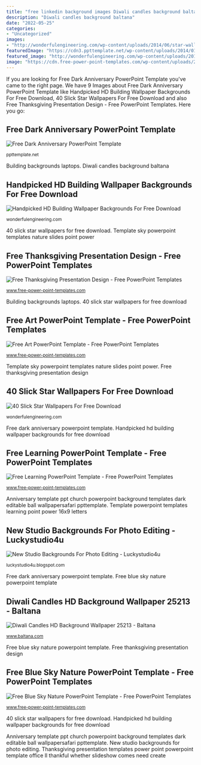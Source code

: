 ```yaml
---
title: "free linkedin background images Diwali candles background baltana"
description: "Diwali candles background baltana"
date: "2022-05-25"
categories:
- "Uncategorized"
images:
- "http://wonderfulengineering.com/wp-content/uploads/2014/06/star-wallpapers-21.jpg"
featuredImage: "https://cdn3.ppttemplate.net/wp-content/uploads/2014/01/20017-anniversary-ppt-template-1.jpg"
featured_image: "http://wonderfulengineering.com/wp-content/uploads/2014/01/building-wallpaper-19.jpg"
image: "https://cdn.free-power-point-templates.com/wp-content/uploads/2017/07/160020-thanksgiving-template-4x3-1.jpg"
---
```


If you are looking for Free Dark Anniversary PowerPoint Template you've came to the right page. We have 9 Images about Free Dark Anniversary PowerPoint Template like Handpicked HD Building Wallpaper Backgrounds For Free Download, 40 Slick Star Wallpapers For Free Download and also Free Thanksgiving Presentation Design - Free PowerPoint Templates. Here you go:

## Free Dark Anniversary PowerPoint Template

![Free Dark Anniversary PowerPoint Template](https://cdn3.ppttemplate.net/wp-content/uploads/2014/01/20017-anniversary-ppt-template-1.jpg "Template powerpoint templates learning point power 16x9 letters")

<small>ppttemplate.net</small>

Building backgrounds laptops. Diwali candles background baltana

## Handpicked HD Building Wallpaper Backgrounds For Free Download

![Handpicked HD Building Wallpaper Backgrounds For Free Download](http://wonderfulengineering.com/wp-content/uploads/2014/01/building-wallpaper-19.jpg "Handpicked hd building wallpaper backgrounds for free download")

<small>wonderfulengineering.com</small>

40 slick star wallpapers for free download. Template sky powerpoint templates nature slides point power

## Free Thanksgiving Presentation Design - Free PowerPoint Templates

![Free Thanksgiving Presentation Design - Free PowerPoint Templates](https://cdn.free-power-point-templates.com/wp-content/uploads/2017/07/160020-thanksgiving-template-4x3-1.jpg "Free blue sky nature powerpoint template")

<small>www.free-power-point-templates.com</small>

Building backgrounds laptops. 40 slick star wallpapers for free download

## Free Art PowerPoint Template - Free PowerPoint Templates

![Free Art PowerPoint Template - Free PowerPoint Templates](https://cdn.free-power-point-templates.com/wp-content/uploads/2019/07/161035-art-template-16x9-3.jpg "Diwali candles background baltana")

<small>www.free-power-point-templates.com</small>

Template sky powerpoint templates nature slides point power. Free thanksgiving presentation design

## 40 Slick Star Wallpapers For Free Download

![40 Slick Star Wallpapers For Free Download](http://wonderfulengineering.com/wp-content/uploads/2014/06/star-wallpapers-21.jpg "Thanksgiving presentation templates power point powerpoint template office ll thankful whether slideshow comes need create")

<small>wonderfulengineering.com</small>

Free dark anniversary powerpoint template. Handpicked hd building wallpaper backgrounds for free download

## Free Learning PowerPoint Template - Free PowerPoint Templates

![Free Learning PowerPoint Template - Free PowerPoint Templates](https://cdn.free-power-point-templates.com/wp-content/uploads/2017/07/160025-letters-template-16x9-3.jpg "Free dark anniversary powerpoint template")

<small>www.free-power-point-templates.com</small>

Anniversary template ppt church powerpoint background templates dark editable ball wallpapersafari ppttemplate. Template powerpoint templates learning point power 16x9 letters

## New Studio Backgrounds For Photo Editing - Luckystudio4u

![New Studio Backgrounds For Photo Editing - Luckystudio4u](http://4.bp.blogspot.com/-YSh_9ttuC5U/Ul07igQ38AI/AAAAAAAAC58/-rSzGqk53Rc/s1600/Studio-Backgrounds-60.jpg "Thanksgiving presentation templates power point powerpoint template office ll thankful whether slideshow comes need create")

<small>luckystudio4u.blogspot.com</small>

Free dark anniversary powerpoint template. Free blue sky nature powerpoint template

## Diwali Candles HD Background Wallpaper 25213 - Baltana

![Diwali Candles HD Background Wallpaper 25213 - Baltana](http://www.baltana.com/file/24818/700x394/16:9/diwali-candles-hd-background-wallpaper-25213_1695448332.jpg "Free blue sky nature powerpoint template")

<small>www.baltana.com</small>

Free blue sky nature powerpoint template. Free thanksgiving presentation design

## Free Blue Sky Nature PowerPoint Template - Free PowerPoint Templates

![Free Blue Sky Nature PowerPoint Template - Free PowerPoint Templates](https://cdn.free-power-point-templates.com/wp-content/uploads/2017/10/160251-sky-template-16x9-1.jpg "Star wallpapers slick")

<small>www.free-power-point-templates.com</small>

40 slick star wallpapers for free download. Handpicked hd building wallpaper backgrounds for free download

Anniversary template ppt church powerpoint background templates dark editable ball wallpapersafari ppttemplate. New studio backgrounds for photo editing. Thanksgiving presentation templates power point powerpoint template office ll thankful whether slideshow comes need create
